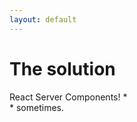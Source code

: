 ```yaml
---
layout: default
---
```


<div class="text-center mt-12">
<h1 class="small">The solution</h1>

<div class="flex flex-col items-center gap-16">
    <div>
        <span v-click="1" class="featured text-4xl">React Server Components!</span>
        <span v-click="2" class="pb-2 color-[#C26B28]">*</span>
    </div>
    <div v-click="3">
        <span class="pb-2 color-[#C26B28]">*</span>
        <span class="italic">sometimes.</span>
    </div>
</div>
</div>

<FullBackgroundImage img="/images/Slide-THAT-Blank.png">
</FullBackgroundImage>
